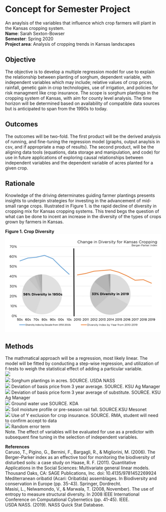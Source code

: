 # Concept for Semester Project 
An anaylsis of the variables that influence which crop farmers will plant in the Kansas cropping system. <br/>
**Name**: Sarah Sexton-Bowser <br/>
**Semester**: Spring 2020 <br/>
**Project area**: Analysis of cropping trends in Kansas landscapes

## Objective
The objective is to develop a multiple regression model for use to explain the relationship between planting of sorghum, dependent variable, with independent variables which may include; relative values of crop prices, rainfall, genetic gain in crop technologies, use of irrigation, and policies for risk managment like crop insurance. The scope is sorghum plantings in the cropping system of Kansas, with aim for county level analysis. The time horizon will be determined based on availability of compatible data sources but is anticipated to span from the 1990s to today.

## Outcomes
The outcomes will be two-fold. The first product will be the derived analysis of running, and fine-tuning the regression model (graphs, output anaylsis in csv, and if appropriate a map of results). The second product, will be the aligning data tools (equations, data storage and manipulation, and code) for use in future applications of exploring causal relationships between independent variables and the dependent variable of acres planted for a given crop. 

## Rationale
Knowledge of the driving determinates guiding farmer plantings presents insights to underpin strategies for investing in the advancement of mid-small range crops. Illustrated in Figure 1. is the rapid decline of diversity in cropping mix for Kansas cropping systems. This trend begs the question of what can be done to incent an increase in the diversity of the types of crops grown by farmers in Kansas. 

**Figure 1. Crop Diversity**
![alt text](diversity_index.jpg)

## Methods ##
The mathmatical approach will be a regression, most likely linear. The model will be fitted by conducting a step-wise regression, and utilization of f-tests to weigh the statistical effect of adding a particular variable. </br>
<img src="http://latex.codecogs.com/svg.latex?$$ Y = B_{0} + B_{1}X_{1} + B_{2}X_{2} + - - + B_{N}X_{N} + E$$"  border="0"/> </br>
<img src="http://latex.codecogs.com/svg.latex?$$ Y = $$"  border="0"/> Sorghum plantings in acres. SOURCE. USDA NASS </br>
<img src="http://latex.codecogs.com/svg.latex?$$ B_{1} = $$"  border="0"/> Deviation of basis price from 3 year average. SOURCE. KSU Ag Manager </br> 
<img src="http://latex.codecogs.com/svg.latex?$$ B_{2} = $$"  border="0"/> Deviation of basis price form 3 year average of substitute. SOURCE. KSU Ag Manager </br>
<img src="http://latex.codecogs.com/svg.latex?$$ B_{3} = $$"  border="0"/> Ground water use SOURCE. KDA </br>
<img src="http://latex.codecogs.com/svg.latex?$$ B_{4} = $$"  border="0"/> Soil moisture profile or pre-season rail fall. SOURCE.KSU Mesonet </br>
<img src="http://latex.codecogs.com/svg.latex?$$ B_{5} = $$"  border="0"/> Use of Y exclusion for crop insurance. SOURCE. RMA, student will need to confirm accept to data <br/>
<img src="http://latex.codecogs.com/svg.latex?$$ E = $$"  border="0"/> Random error term </br>
Note. The effect of variables will be evaluated for use as a predictor with subsequent fine tuning in the selection of independent variables. 

**References** <br/>
Caruso, T., Pigino, G., Bernini, F., Bargagli, R., & Migliorini, M. (2006). The Berger–Parker index as an effective tool for monitoring the biodiversity of disturbed soils: a case study on 
Haase, R. F. (2011). Quantitative Applications in the Social Sciences: Multivariate general linear models. Thousand Oaks, CA: SAGE Publications, Inc. doi: 10.4135/9781452269924 <br/>
Mediterranean oribatid (Acari: Oribatida) assemblages. In Biodiversity and conservation in Europe (pp. 35-43). Springer, Dordrecht. <br/>
Masisi, L., Nelwamondo, V., & Marwala, T. (2008, November). The use of entropy to measure structural diversity. In 2008 IEEE International Conference on Computational Cybernetics (pp. 41-45). IEEE. <br/>
USDA NASS. (2019). NASS Quick Stat Database.

